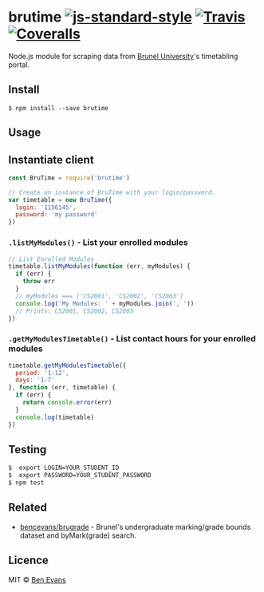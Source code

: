 # brutime [![js-standard-style](https://img.shields.io/badge/code%20style-standard-brightgreen.svg?style=flat-square)](https://github.com/feross/standard) [![Travis](https://img.shields.io/travis/bencevans/brutime.svg?style=flat-square)](https://travis-ci.org/bencevans/brutime) [![Coveralls](https://img.shields.io/coveralls/bencevans/brutime.svg?style=flat-square)](https://coveralls.io/github/bencevans/brutime)

Node.js module for scraping data from [Brunel University](https://brunel.ac.uk)'s timetabling portal.

## Install

    $ npm install --save brutime

## Usage

## Instantiate client

```js
const BruTime = require('brutime')

// Create an instance of BruTime with your login/password.
var timetable = new BruTime({
  login: '1156145',
  password: 'my password'
})
```

### `.listMyModules()` - List your enrolled modules

```js
// List Enrolled Modules
timetable.listMyModules(function (err, myModules) {
  if (err) {
    throw err
  }
  // myModules === ['CS2001', 'CS2002', 'CS2003']
  console.log('My Modules: ' + myModules.join(', '))
  // Prints: CS2001, CS2002, CS2003
})
```

### `.getMyModulesTimetable()` - List contact hours for your enrolled modules

```js
timetable.getMyModulesTimetable({
  period: '1-12',
  days: '1-7'
}, function (err, timetable) {
  if (err) {
    return console.error(err)
  }
  console.log(timetable)
})
```

## Testing

```sh
$  export LOGIN=YOUR_STUDENT_ID
$  export PASSWORD=YOUR_STUDENT_PASSWORD
$ npm test
```

## Related

* [bencevans/brugrade](https://github.com/bencevans/brugrade) - Brunel's undergraduate marking/grade bounds dataset and byMark(grade) search.

## Licence

MIT © [Ben Evans](http://bensbit.co.uk)
